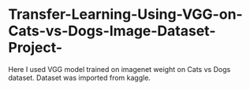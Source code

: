 # Transfer-Learning-Using-VGG-on-Cats-vs-Dogs-Image-Dataset-Project-
Here I used VGG model trained on imagenet weight on Cats vs Dogs dataset. Dataset was imported from kaggle.
